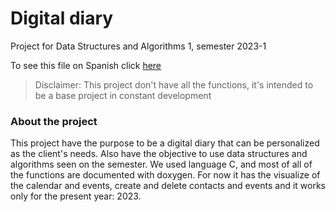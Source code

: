 
# Digital diary
Project for Data Structures and Algorithms 1, semester 2023-1

To see this file on Spanish click [here](https://github.com/Art3mis7082/Agenda/blob/main/README.md)

> Disclaimer: This project don't have all the functions, it's intended to be a base project in constant development

### About the project
This project have the purpose to be a digital diary that can be personalized as the client's needs. Also have the objective to use data structures and algorithms seen on the semester. We used language C, and most of all of the functions are documented with doxygen.
For now it has the visualize of the calendar and events, create and delete contacts and events and it works only for the present year: 2023.
